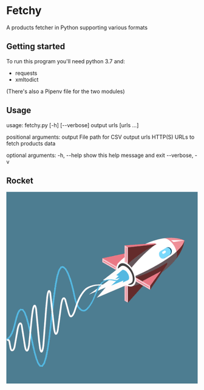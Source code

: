 Fetchy
======

A products fetcher in Python supporting various formats

Getting started
---------------

To run this program you'll need python 3.7 and:
* requests
* xmltodict

(There's also a Pipenv file for the two modules)

Usage
-----

usage: fetchy.py [-h] [--verbose] output urls [urls ...]

positional arguments:
  output         File path for CSV output
  urls           HTTP(S) URLs to fetch products data

optional arguments:
  -h, --help     show this help message and exit
  --verbose, -v

Rocket
------

![](rocket.gif)
